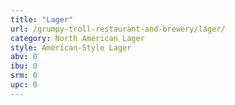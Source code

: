 ```yaml
---
title: "Lager"
url: /grumpy-troll-restaurant-and-brewery/lager/
category: North American Lager
style: American-Style Lager
abv: 0
ibu: 0
srm: 0
upc: 0
---
```


